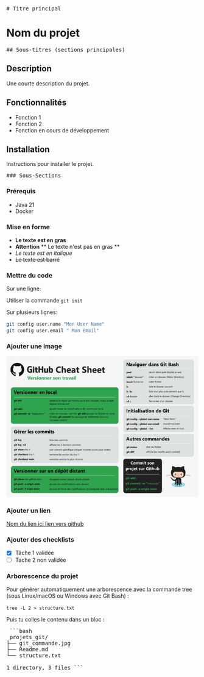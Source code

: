 <pre># Titre principal</pre>
# Nom du projet
<pre>## Sous-titres (sections principales)</pre>
## Description 
Une courte description du projet.

## Fonctionnalités

- Fonction 1 
- Fonction 2
- Fonction en cours de développement

## Installation
Instructions pour installer le projet.

<pre>### Sous-Sections</pre>
### Prérequis

-  Java 21
- Docker

### Mise en forme

- **Le texte est en gras**
- **Attention** ** Le texte n'est pas en gras **
- *Le texte est en italique*
- ~~Le texte est barré~~

### Mettre du code

Sur une ligne:

Utiliser la commande `git init`

Sur plusieurs lignes:

```bash
git config user.name "Mon User Name"
git config user.email " Mon Email"

```
### Ajouter une image

![Texte Alt](git_commande.jpg)

### Ajouter un lien
[Nom du lien ici lien vers github](https://github.com/)

### Ajouter des checklists

-[x] Tâche 1 validée
-[ ] Tache 2 non validée

### Arborescence du projet

Pour générer automatiquement une arborescence avec la commande tree (sous Linux/macOS ou Windows avec Git Bash) :

`tree -L 2 > structure.txt`

Puis tu colles le contenu dans un bloc :
 <pre>
 ```bash 
 projets_git/
├── git_commande.jpg
├── Readme.md
└── structure.txt

1 directory, 3 files ``` 
</pre>
